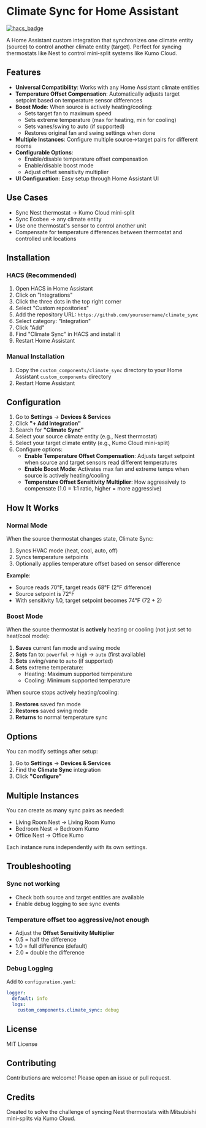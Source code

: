 # Climate Sync for Home Assistant

[![hacs_badge](https://img.shields.io/badge/HACS-Custom-orange.svg)](https://github.com/custom-components/hacs)

A Home Assistant custom integration that synchronizes one climate entity (source) to control another climate entity (target). Perfect for syncing thermostats like Nest to control mini-split systems like Kumo Cloud.

## Features

- **Universal Compatibility**: Works with any Home Assistant climate entities
- **Temperature Offset Compensation**: Automatically adjusts target setpoint based on temperature sensor differences
- **Boost Mode**: When source is actively heating/cooling:
  - Sets target fan to maximum speed
  - Sets extreme temperature (max for heating, min for cooling)
  - Sets vanes/swing to auto (if supported)
  - Restores original fan and swing settings when done
- **Multiple Instances**: Configure multiple source→target pairs for different rooms
- **Configurable Options**:
  - Enable/disable temperature offset compensation
  - Enable/disable boost mode
  - Adjust offset sensitivity multiplier
- **UI Configuration**: Easy setup through Home Assistant UI

## Use Cases

- Sync Nest thermostat → Kumo Cloud mini-split
- Sync Ecobee → any climate entity
- Use one thermostat's sensor to control another unit
- Compensate for temperature differences between thermostat and controlled unit locations

## Installation

### HACS (Recommended)

1. Open HACS in Home Assistant
2. Click on "Integrations"
3. Click the three dots in the top right corner
4. Select "Custom repositories"
5. Add the repository URL: `https://github.com/yourusername/climate_sync`
6. Select category: "Integration"
7. Click "Add"
8. Find "Climate Sync" in HACS and install it
9. Restart Home Assistant

### Manual Installation

1. Copy the `custom_components/climate_sync` directory to your Home Assistant `custom_components` directory
2. Restart Home Assistant

## Configuration

1. Go to **Settings** → **Devices & Services**
2. Click **"+ Add Integration"**
3. Search for **"Climate Sync"**
4. Select your source climate entity (e.g., Nest thermostat)
5. Select your target climate entity (e.g., Kumo Cloud mini-split)
6. Configure options:
   - **Enable Temperature Offset Compensation**: Adjusts target setpoint when source and target sensors read different temperatures
   - **Enable Boost Mode**: Activates max fan and extreme temps when source is actively heating/cooling
   - **Temperature Offset Sensitivity Multiplier**: How aggressively to compensate (1.0 = 1:1 ratio, higher = more aggressive)

## How It Works

### Normal Mode

When the source thermostat changes state, Climate Sync:
1. Syncs HVAC mode (heat, cool, auto, off)
2. Syncs temperature setpoints
3. Optionally applies temperature offset based on sensor difference

**Example**:
- Source reads 70°F, target reads 68°F (2°F difference)
- Source setpoint is 72°F
- With sensitivity 1.0, target setpoint becomes 74°F (72 + 2)

### Boost Mode

When the source thermostat is **actively** heating or cooling (not just set to heat/cool mode):
1. **Saves** current fan mode and swing mode
2. **Sets** fan to: `powerful` → `high` → `auto` (first available)
3. **Sets** swing/vane to `auto` (if supported)
4. **Sets** extreme temperature:
   - Heating: Maximum supported temperature
   - Cooling: Minimum supported temperature

When source stops actively heating/cooling:
1. **Restores** saved fan mode
2. **Restores** saved swing mode
3. **Returns** to normal temperature sync

## Options

You can modify settings after setup:
1. Go to **Settings** → **Devices & Services**
2. Find the **Climate Sync** integration
3. Click **"Configure"**

## Multiple Instances

You can create as many sync pairs as needed:
- Living Room Nest → Living Room Kumo
- Bedroom Nest → Bedroom Kumo
- Office Nest → Office Kumo

Each instance runs independently with its own settings.

## Troubleshooting

### Sync not working
- Check both source and target entities are available
- Enable debug logging to see sync events

### Temperature offset too aggressive/not enough
- Adjust the **Offset Sensitivity Multiplier**
- 0.5 = half the difference
- 1.0 = full difference (default)
- 2.0 = double the difference

### Debug Logging

Add to `configuration.yaml`:
```yaml
logger:
  default: info
  logs:
    custom_components.climate_sync: debug
```

## License

MIT License

## Contributing

Contributions are welcome! Please open an issue or pull request.

## Credits

Created to solve the challenge of syncing Nest thermostats with Mitsubishi mini-splits via Kumo Cloud.